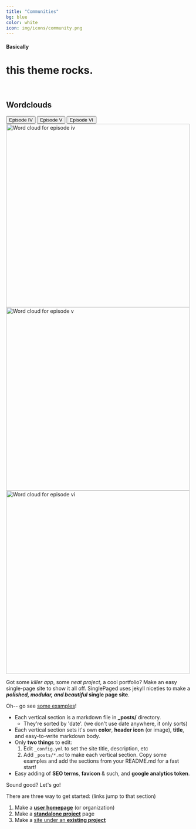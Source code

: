 ```yaml
---
title: "Communities"
bg: blue
color: white
icon: img/icons/community.png
---
```


#### Basically

# this theme rocks.

<div id="example-table-theme"></div>
<br>

<h2> Wordclouds </h2>
<!-- Tab links -->
<div class="tab">
  <button class="tablink" onclick="openImg(event, 'IV')" id="defaultOpen">Episode IV</button>
  <button class="tablink" onclick="openImg(event, 'V')">Episode V</button>
  <button class="tablink" onclick="openImg(event, 'VI')">Episode VI</button>
</div>

<!-- Tab content -->
<div id="IV" class="tabcontent">
  <img src="img/word_cloud_iv.png" alt="Word cloud for episode iv" style="height:500px">
</div>

<div id="V" class="tabcontent">
  <img src="img/word_cloud_v.png" class="two" alt="Word cloud for episode v" style="height:500px">
</div>

<div id="VI" class="tabcontent">
  <img src="img/word_cloud_vi.png" alt="Word cloud for episode vi" style="height:500px">
</div>

<script src="table.js"></script>
<script src="tabs.js"></script>

Got some *killer app*, some *neat project*, a cool portfolio? Make an easy single-page site to show it all off. SinglePaged uses jekyll niceties to make a ***polished, modular, and beautiful* single page site**.

Oh-- go see [some examples](https://github.com/t413/SinglePaged#fancy-jekyll-powered-single-page-site)!

- Each vertical section is a markdown file in **_posts/** directory.
  * They're sorted by 'date'. (we don't use date anywhere, it only sorts)
- Each vertical section sets it's own **color**, **header icon** (or image), **title**, and easy-to-write markdown body.
- Only **two things** to edit:
  1. Edit `_config.yml` to set the site title, description, etc
  2. Add `_posts/*.md` to make each vertical section. Copy some examples and add the sections from your README.md for a fast start!
- Easy adding of **SEO terms**, **favicon** & such, and **google analytics token**.

Sound good? Let's go!

There are three way to get started: (links jump to that section)

1. Make a [**user homepage**](#setup-as-user-homepage) (or organization)
2. Make a [**standalone project**](#setup-as-standalone-project-page) page
3. Make a [site under an **existing project**](#setup-inside-existing-project)
